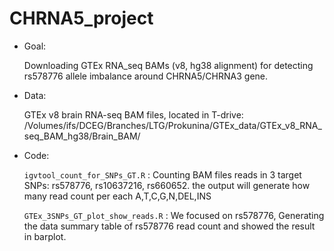 # CHRNA5_project

- Goal:
  
  Downloading GTEx RNA_seq BAMs (v8, hg38 alignment) for detecting rs578776 allele imbalance around CHRNA5/CHRNA3 gene.

- Data:
  
  GTEx v8 brain RNA-seq BAM files, located in T-drive: /Volumes/ifs/DCEG/Branches/LTG/Prokunina/GTEx_data/GTEx_v8_RNA_seq_BAM_hg38/Brain_BAM/

- Code:
  
  `igvtool_count_for_SNPs_GT.R` : Counting BAM files reads in 3 target SNPs: rs578776, rs10637216, rs660652. the output will generate how many read count per each A,T,C,G,N,DEL,INS

  `GTEx_3SNPs_GT_plot_show_reads.R` : We focused on rs578776, Generating the data summary table of rs578776 read count and showed the result in barplot.
